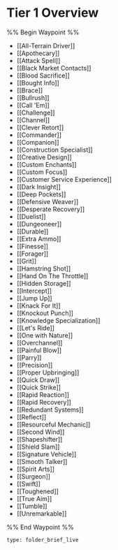 # Tier 1 Overview

%% Begin Waypoint %%
- [[All-Terrain Driver]]
- [[Apothecary]]
- [[Attack Spell]]
- [[Black Market Contacts]]
- [[Blood Sacrifice]]
- [[Bought Info]]
- [[Brace]]
- [[Bullrush]]
- [[Call 'Em]]
- [[Challenge]]
- [[Channel]]
- [[Clever Retort]]
- [[Commander]]
- [[Companion]]
- [[Construction Specialist]]
- [[Creative Design]]
- [[Custom Enchants]]
- [[Custom Focus]]
- [[Customer Service Experience]]
- [[Dark Insight]]
- [[Deep Pockets]]
- [[Defensive Weaver]]
- [[Desperate Recovery]]
- [[Duelist]]
- [[Dungeoneer]]
- [[Durable]]
- [[Extra Ammo]]
- [[Finesse]]
- [[Forager]]
- [[Grit]]
- [[Hamstring Shot]]
- [[Hand On The Throttle]]
- [[Hidden Storage]]
- [[Intercept]]
- [[Jump Up]]
- [[Knack For It]]
- [[Knockout Punch]]
- [[Knowledge Specialization]]
- [[Let's Ride]]
- [[One with Nature]]
- [[Overchannel]]
- [[Painful Blow]]
- [[Parry]]
- [[Precision]]
- [[Proper Upbringing]]
- [[Quick Draw]]
- [[Quick Strike]]
- [[Rapid Reaction]]
- [[Rapid Recovery]]
- [[Redundant Systems]]
- [[Reflect]]
- [[Resourceful Mechanic]]
- [[Second Wind]]
- [[Shapeshifter]]
- [[Shield Slam]]
- [[Signature Vehicle]]
- [[Smooth Talker]]
- [[Spirit Arts]]
- [[Surgeon]]
- [[Swift]]
- [[Toughened]]
- [[True Aim]]
- [[Tumble]]
- [[Unremarkable]]

%% End Waypoint %%

 
```ccard
type: folder_brief_live
```
 
